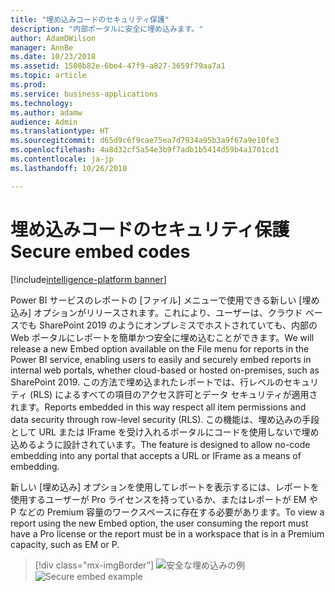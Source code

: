 ```yaml
---
title: "埋め込みコードのセキュリティ保護"
description: "内部ポータルに安全に埋め込みます。"
author: AdamDWilson
manager: AnnBe
ms.date: 10/23/2018
ms.assetid: 1508b82e-6be4-47f9-a827-3659f79aa7a1
ms.topic: article
ms.prod: 
ms.service: business-applications
ms.technology: 
ms.author: adamw
audience: Admin
ms.translationtype: HT
ms.sourcegitcommit: d65d9c6f9cae75ea7d7934a95b3a9f67a9e10fe3
ms.openlocfilehash: 4a8d32cf5a54e3b9f7adb1b5414d59b4a1701cd1
ms.contentlocale: ja-jp
ms.lasthandoff: 10/26/2018

---
```

# <a name="secure-embed-codes"></a><span data-ttu-id="2110e-103">埋め込みコードのセキュリティ保護</span><span class="sxs-lookup"><span data-stu-id="2110e-103">Secure embed codes</span></span>

[!include[intelligence-platform banner](../../includes/intelligence-platform.md)]

<span data-ttu-id="2110e-104">Power BI サービスのレポートの [ファイル] メニューで使用できる新しい [埋め込み] オプションがリリースされます。これにより、ユーザーは、クラウド ベースでも SharePoint 2019 のようにオンプレミスでホストされていても、内部の Web ポータルにレポートを簡単かつ安全に埋め込むことができます。</span><span class="sxs-lookup"><span data-stu-id="2110e-104">We will release a new Embed option available on the File menu for reports in the Power BI service, enabling users to easily and securely  embed reports in internal web portals, whether cloud-based or hosted on-premises, such as SharePoint 2019.</span></span> <span data-ttu-id="2110e-105">この方法で埋め込まれたレポートでは、行レベルのセキュリティ (RLS) によるすべての項目のアクセス許可とデータ セキュリティが適用されます。</span><span class="sxs-lookup"><span data-stu-id="2110e-105">Reports embedded in this way respect all item permissions and data security through row-level security (RLS).</span></span> <span data-ttu-id="2110e-106">この機能は、埋め込みの手段として URL または IFrame を受け入れるポータルにコードを使用しないで埋め込めるように設計されています。</span><span class="sxs-lookup"><span data-stu-id="2110e-106">The feature is designed to allow no-code embedding into any portal that accepts a URL or IFrame as a means of embedding.</span></span>

<span data-ttu-id="2110e-107">新しい [埋め込み] オプションを使用してレポートを表示するには、レポートを使用するユーザーが Pro ライセンスを持っているか、またはレポートが EM や P などの Premium 容量のワークスペースに存在する必要があります。</span><span class="sxs-lookup"><span data-stu-id="2110e-107">To view a report using the new Embed option, the user consuming the report must have a Pro license or the report must be in a workspace that is in a Premium capacity, such as EM or P.</span></span>

> [!div class="mx-imgBorder"]
> <span data-ttu-id="2110e-108">![安全な埋め込みの例](media/secure-embed.png "安全な埋め込みの例")</span><span class="sxs-lookup"><span data-stu-id="2110e-108">![Secure embed example](media/secure-embed.png "Secure embed example")</span></span>

